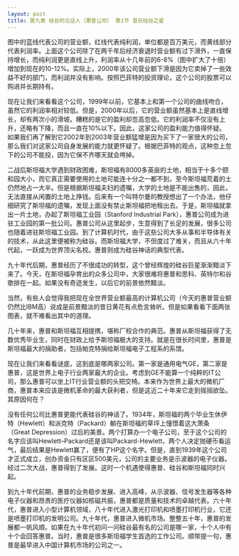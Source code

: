 ```yaml
---
layout: post
title: 第九章 硅谷的见证人（惠普公司） 第1节 昔日硅谷之星 
---
```

图中的蓝线代表公司的营业额，红线代表纯利润，单位都是百万美元，而黄线部分代表利润率。上面这个公司除了在两千年后经济衰退时营业额有过下滑外，一直保持增长，而纯利润更是直线上升，利润率从十几年前的6-8%（图中扩大了十倍）增加到现在的10-12%。实际上，2000年该公司营业额下滑是因为它卖掉了一些效益不好的部门，而利润并没有影响。按照巴菲特的投资理论，这个公司的股票可以购进并长期持有。

现在让我们来看看这个公司，1999年以前，它基本上和第一个公司的曲线吻合，虽然它的利润率相对较低。但是，2000年以后，它的营业额虽然基本上是直线增长，却有两次小的滑坡。糟糕的是它的盈利却忽高忽低。它的利润率不仅没有上升，还略有下降，而且一直在10%以下。因此，这家公司的盈利能力值得怀疑。如果我们再了解到它2002年到2003年营业额猛增是因为买下了一家很大的公司，那么我们对这家公司自身发展的能力就更怀疑了。根据巴菲特的观点，这种忽上忽下的公司不能投，因为它保不齐哪天就会垮掉。

二战后斯坦福大学遇到财政困难，斯坦福有8000多英亩的土地，相当于十多个颐和园大小，而它真正需要使用的土地可能连十分之一都不到，至今斯坦福荒着的土仍然地占一大半。但是根据斯坦福夫妇的遗嘱，大学的土地是不能出售的，因此，无法直接从闲置的土地上挣钱。后来有一个叫特尔曼的教授想出了一个办法，他仔细研究了斯坦福的遗嘱，发现上面没有禁止斯坦福把地租出去。于是，斯坦福就拿出一片土地，办起了斯坦福工业园（Stanford Industrial Park），惠普公司成为进驻工业园的第一批公司。惠普公司从这里起步，生意得到了长足的发展，很多公司也随着进驻斯坦福工业园。到了计算机时代，由于这些公司大多从事和半导体有关的技术，从此这里便被称为硅谷。而斯坦福大学，不但度过了难关，而且从六十年代起，一跃成为世界顶尖名校。惠普则成为硅谷神话的典型代表。

九十年代后期，惠普经历了不很成功的转型，这个曾经辉煌的硅谷巨星渐渐黯淡下来了。今天，在斯坦福孕育出的众多公司中，大家很难将惠普和思科、英特尔和谷歌排在一起。如果没有奇迹发生，以后它的前景依然黯淡。

当然，有些人会觉得我把现在全世界营业额最高的计算机公司（今天的惠普营业额仍然比IBM高）说成是前景黯淡的昔日黄花有点危言耸听。但是如果看看下面两张图表，就不难看出其中的道理。

几十年来，惠普和斯坦福互相提携，堪称厂校合作的典范。惠普从斯坦福获得了无数优秀毕业生，同时在财政上给予斯坦福极大的支持。就是在很长时间里，惠普是斯坦福最大的捐助者，包括帕克特捐给斯坦福电子工程系的系馆。

现在让我们来看看谜底，这到底是哪两家公司。第一家是通用电气GE，第二家是惠普，这是世界上电子行业两家最大的企业。考虑到GE不能算一个纯粹的IT公司，那么惠普可以坐上IT行业营业额的头把交椅。本来作为世界上最大的微机厂商，惠普本来应该是微机革命的最大获利者，但是这近二十年来它走到摇摇欲坠。其原因何在？

没有任何公司比惠普更能代表硅谷的神话了。1934年，斯坦福的两个毕业生休伊特（Hewlett）和派克特（Packard）躺在斯坦福的草坪上憧憬着这大萧条（Great Depression）过后的美景。两个打算办一个电子公司，至于这个公司的名字应该叫Hewlett–Packard还是该叫Packard-Hewlett，两个人决定抛硬币看运气，最后结果是Hewlett赢了，便有了HP这个名字。但是，直到1939年这个公司才正式成立，创办资金只有区区500美元，公司的主要业务是示波器的电子仪器。经过二次大战，惠普得到了发展。这时一个机遇使得惠普、硅谷和斯坦福同时兴起。

到九十年代前期，惠普的业务稳步发展、进入高峰，从示波器、信号发生器等各种电子仪器和昂贵的医疗仪器如核磁共振，惠普都是质量和技术的卓越代表。六十年代，惠普进入小型计算机领域，八十年代进入激光打印机和喷墨打印机行业，它还是喷墨打印机的发明公司。九十年代，惠普进入微机市场。整整五十年，惠普的发展都一帆风顺。如果在九十年代初问一问硅谷最有名的公司是哪一家，十个人中有十个会回答惠普。当时，惠普是很多斯坦福学生首选的工作公司。顺带提一句，惠普是最早进入中国计算机市场的公司之一。

